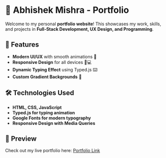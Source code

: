# 🚀 Abhishek Mishra - Portfolio

Welcome to my personal **portfolio website**! This showcases my work, skills, and projects in **Full-Stack Development, UX Design, and Programming**.

## 🌟 Features
- **Modern UI/UX** with smooth animations 🎨  
- **Responsive Design** for all devices 📱💻  
- **Dynamic Typing Effect** using Typed.js ⌨️  
- **Custom Gradient Backgrounds** 🌈  

## 🛠️ Technologies Used
- **HTML, CSS, JavaScript**
- **Typed.js for typing animation**
- **Google Fonts for modern typography**
- **Responsive Design with Media Queries**

## 📌 Preview
Check out my live portfolio here: [Portfolio Link](https://abhishek-mishra31.github.io/)

